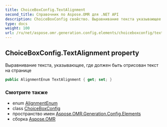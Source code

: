 ```yaml
---
title: ChoiceBoxConfig.TextAlignment
second_title: Справочник по Aspose.OMR для .NET API
description: ChoiceBoxConfig свойство. Выравнивание текста указывающее где должен быть отрисован текст на странице
type: docs
weight: 100
url: /ru/net/aspose.omr.generation.config.elements/choiceboxconfig/textalignment/
---
```

## ChoiceBoxConfig.TextAlignment property

Выравнивание текста, указывающее, где должен быть отрисован текст на странице

```csharp
public AlignmentEnum TextAlignment { get; set; }
```

### Смотрите также

* enum [AlignmentEnum](../../../aspose.omr.generation.config.enums/alignmentenum/)
* class [ChoiceBoxConfig](../)
* пространство имен [Aspose.OMR.Generation.Config.Elements](../../choiceboxconfig/)
* сборка [Aspose.OMR](../../../)


